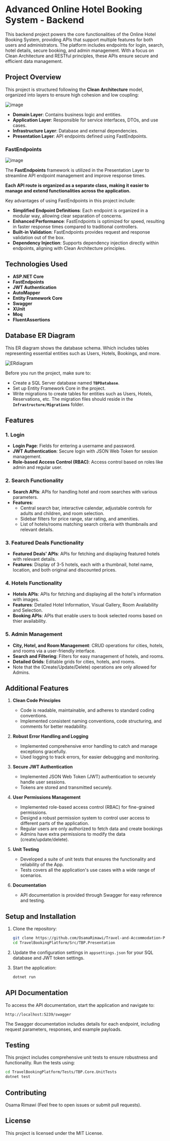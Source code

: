
# Advanced Online Hotel Booking System - Backend

This backend project powers the core functionalities of the Online Hotel Booking System, providing APIs that support multiple features for both users and administrators. The platform includes endpoints for login, search, hotel details, secure booking, and admin management. With a focus on Clean Architecture and RESTful principles, these APIs ensure secure and efficient data management.

## Project Overview
This project is structured following the **Clean Architecture** model, organized into layers to ensure high cohesion and low coupling:

![image](https://github.com/user-attachments/assets/05df0514-d8ab-431a-a6db-5bc48b0b42a7)

- **Domain Layer**: Contains business logic and entities.
- **Application Layer**: Responsible for service interfaces, DTOs, and use cases.
- **Infrastructure Layer**: Database and external dependencies.
- **Presentation Layer**: API endpoints defined using FastEndpoints.

### FastEndpoints
![image](https://github.com/user-attachments/assets/0a960fd9-c8b9-4ffe-a997-dc2fb0171071)

The **FastEndpoints** framework is utilized in the Presentation Layer to streamline API endpoint management and improve response times.

**Each API route is organized as a separate class, making it easier to manage and extend functionalities across the application.**

Key advantages of using FastEndpoints in this project include:

- **Simplified Endpoint Definitions**: Each endpoint is organized in a modular way, allowing clear separation of concerns.
- **Enhanced Performance**: FastEndpoints is optimized for speed, resulting in faster response times compared to traditional controllers.
- **Built-in Validation**: FastEndpoints provides request and response validation out of the box.
- **Dependency Injection**: Supports dependency injection directly within endpoints, aligning with Clean Architecture principles.

## Technologies Used

- **ASP.NET Core**
- **FastEndpoints**
- **JWT Authentication**
- **AutoMapper**
- **Entity Framework Core**
- **Swagger**
- **XUnit**
- **Moq**
- **FluentAssertions**

## Database ER Diagram

This ER diagram shows the database schema. Which includes tables representing essential entities such as Users, Hotels, Bookings, and more.

![ERdiagram](https://github.com/user-attachments/assets/7d12d740-44e9-4dae-8e4a-a6bacf155063)

Before you run the project, make sure to:
   - Create a SQL Server database named **`TBPDatabase`**.
   - Set up Entity Framework Core in the project.
   - Write migrations to create tables for entities such as Users, Hotels, Reservations, etc. The migration files should reside in the **`Infrastructure/Migrations`** folder.

## Features

### 1. Login
- **Login Page**: Fields for entering a username and password.
- **JWT Authentication**: Secure login with JSON Web Token for session management.
- **Role-based Access Control (RBAC)**: Access control based on roles like admin and regular user.

### 2. Search Functionality
- **Search APIs**: APIs for handling hotel and room searches with various parameters.
- **Features**:
  - Central search bar, interactive calendar, adjustable controls for adults and children, and room selection.
  - Sidebar filters for price range, star rating, and amenities.
  - List of hotels/rooms matching search criteria with thumbnails and relevant details.

### 3. Featured Deals Functionality
- **Featured Deals' APIs**: APIs for fetching and displaying featured hotels with relevant details.
- **Features**: Display of 3-5 hotels, each with a thumbnail, hotel name, location, and both original and discounted prices.

### 4. Hotels Functionality
- **Hotels APIs**: APIs for fetching and displaying all the hotel's information with images.
- **Features**: Detailed Hotel Information, Visual Gallery, Room Availability and Selection.
- **Booking APIs**: APIs that enable users to book selected rooms based on thier availability.

### 5. Admin Management
- **City, Hotel, and Room Management**: CRUD operations for cities, hotels, and rooms via a user-friendly interface.
- **Search and Filtering**: Filters for easy management of hotels, and rooms.
- **Detailed Grids**: Editable grids for cities, hotels, and rooms.
- Note that the (Create/Update/Delete) operations are only allowed for Admins.

## Additional Features

1. **Clean Code Principles**
    - Code is readable, maintainable, and adheres to standard coding conventions.
    - Implemented consistent naming conventions, code structuring, and comments for better readability.
  
2. **Robust Error Handling and Logging**
    - Implemented comprehensive error handling to catch and manage exceptions gracefully.
    - Used logging to track errors, for easier debugging and monitoring.
  
3. **Secure JWT Authentication**
    - Implemented JSON Web Token (JWT) authentication to securely handle user sessions.
    - Tokens are stored and transmitted securely.

4. **User Permissions Management**
    - Implemented role-based access control (RBAC) for fine-grained permissions.
    - Designd a robust permission system to control user access to different parts of the application.
    - Regular users are only authorized to fetch data and create bookings
    - Admins have extra permissions to modify the data (create/update/delete).

5. **Unit Testing**
    - Developed a suite of unit tests that ensures the functionality and reliability of the App.
    - Tests covers all the application's use cases with a wide range of scenarios.

6. **Documentation**
    - API documentation is provided through Swagger for easy reference and testing.

## Setup and Installation

1. Clone the repository:
   ```bash
   git clone https://github.com/OsamaRimawi/Travel-and-Accommodation-Platform-.Net-Clean-Architecture.git
   cd TravelBookingPlatform/Src/TBP.Presentation
   ```

2. Update the configuration settings in `appsettings.json` for your SQL database and JWT token settings.

3. Start the application:
   ```bash
   dotnet run
   ```

## API Documentation

To access the API documentation, start the application and navigate to:
```
http://localhost:5239/swagger
```

The Swagger documentation includes details for each endpoint, including request parameters, responses, and example payloads.

## Testing

This project includes comprehensive unit tests to ensure robustness and functionality. Run the tests using:
```bash
cd TravelBookingPlatform/Tests/TBP.Core.UnitTests
dotnet test
```

## Contributing
Osama Rimawi (Feel free to open issues or submit pull requests).

## License

This project is licensed under the MIT License.
